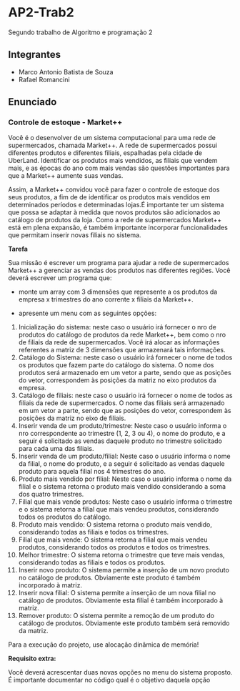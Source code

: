 # AP2-Trab2
Segundo trabalho de Algoritmo e programação 2

## Integrantes
<ul>
    <li>Marco Antonio Batista de Souza</li>
    <li>Rafael Romancini</li>
</ul>

## Enunciado
<h3>Controle de estoque - Market++</h3>
<p>Você é o desenvolver de um sistema computacional para uma rede de supermercados, chamada Market++. A rede de supermercados possui diferentes produtos e diferentes filiais, espalhadas pela cidade de UberLand. Identificar os produtos mais vendidos, as filiais que vendem mais, e as épocas do ano com mais vendas são questões importantes para que a Market++ aumente suas vendas.

<p>Assim, a Market++ convidou você para fazer o controle de estoque dos seus produtos, a fim de de identificar os produtos mais vendidos em determinados períodos e determinadas lojas.É importante ter um sistema que possa se adaptar à medida que novos produtos são adicionados ao catálogo de produtos da loja. Como a rede de supermercados Market++ está em plena expansão, é também importante incorporar funcionalidades que permitam inserir novas filiais no sistema.

<b>Tarefa</b>
<p>Sua missão é escrever um programa para ajudar a rede de supermercados Market++ a gerenciar as vendas dos produtos nas diferentes regiões. Você deverá escrever um programa que:

- monte um array com 3 dimensões que represente a os produtos da empresa x trimestres do ano corrente x filiais da Market++.

- apresente um menu com as seguintes opções:

<ol>
    <li>Inicialização do sistema: neste caso o usuário irá fornecer o nro de produtos do catálogo de produtos da rede Market++, bem como o nro de filiais da rede de supermercados. Você irá alocar as informações referentes a matriz de 3 dimensões que armazenará tais informações. </li>
    <li> Catálogo do Sistema: neste caso o usuário irá fornecer o nome de todos os produtos que fazem parte do catálogo do sistema. O nome dos produtos será armazenado em um vetor a parte, sendo que as posições do vetor, correspondem às posições da matriz no eixo produtos da empresa.</li>
    <li>Catálogo de filiais: neste caso o usuário irá fornecer o nome de todos as filiais da rede de supermercados. O nome das filiais será armazenado em um vetor a parte, sendo que as posições do vetor, correspondem às posições da matriz no eixo de filiais.</li>
    <li>Inserir venda de um produto/trimestre: Neste caso o usuário informa o nro correspondente ao trimestre (1, 2, 3 ou 4), o nome do produto, e a seguir é solicitado as vendas daquele produto no trimestre solicitado para cada uma das filiais.</li>
    <li>Inserir venda de um produto/filial: Neste caso o usuário informa o nome da filial, o nome do produto, e a seguir é solicitado as vendas daquele produto para aquela filial nos 4 trimestres do ano.</li>
    <li>Produto mais vendido por filial: Neste caso o usuário informa o nome da filial e o sistema retorna o produto mais vendido considerando a soma dos quatro trimestres.</li>
    <li>Filial que mais vende produtos: Neste caso o usuário informa o trimestre e o sistema retorna a filial que mais vendeu produtos, considerando todos os produtos do catálogo.</li>
    <li>Produto mais vendido: O sistema retorna o produto mais vendido, considerando todas as filiais e todos os trimestres.</li>
    <li>Filial que mais vende: O sistema retorna a filial que mais vendeu produtos, considerando todos os produtos e todos os trimestres.</li>
    <li>Melhor trimestre: O sistema retorna o trimestre que teve mais vendas, considerando todas as filiais e todos os produtos.</li>
    <li>Inserir novo produto: O sistema permite a inserção de um novo produto no catálogo de produtos. Obviamente este produto é também incorporado à matriz.</li>
    <li>Inserir nova filial: O sistema permite a inserção de um nova filial no catálogo de produtos. Obviamente esta filial é também incorporado à matriz.</li>
    <li>Remover produto: O sistema permite a remoção de um produto do catálogo de produtos. Obviamente este produto também será removido da matriz.</li>
</ol>
<p>Para a execução do projeto, use alocação dinâmica de memória!
<p><b>Requisito extra:</b>
<p>Você deverá acrescentar duas novas opções no menu do sistema proposto. É importante documentar no código qual é o objetivo daquela opção

